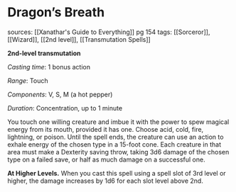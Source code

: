 # Dragon’s Breath
sources: [[Xanathar's Guide to Everything]] pg 154
tags: [[Sorceror]], [[Wizard]], [[2nd level]], [[Transmutation Spells]]

**2nd-level transmutation**

*Casting time*: 1 bonus action

*Range*: Touch

*Components*: V, S, M (a hot pepper)

*Duration*: Concentration, up to 1 minute

You touch one willing creature and imbue it with the power to spew magical energy from its mouth, provided it has one. Choose acid, cold, fire, lightning, or poison. Until the spell ends, the creature can use an action to exhale energy of the chosen type in a 15-foot cone. Each creature in that area must make a Dexterity saving throw, taking 3d6 damage of the chosen type on a failed save, or half as much damage on a successful one.

**At Higher Levels.** When you cast this spell using a spell slot of 3rd level or higher, the damage increases by 1d6 for each slot level above 2nd.
